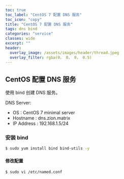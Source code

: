 ```yaml
---
toc: true
toc_label: "CentOS 7 配置 DNS 服务"
toc_icon: "copy"
title: "CentOS 7 配置 DNS 服务"
tags: dns bind
categories: "service"
classes: wide
excerpt: ""
header:
  overlay_image: /assets/images/header/thread.jpeg
  overlay_filter: rgba(0， 0， 0， 0.5)
---
```





## CentOS 配置 DNS 服务

使用 bind 创建 DNS 服务。


DNS Server:

* OS : CentOS 7 minimal server
* Hostname : dns.zion.matrix
* IP Address : 192.168.1.5/24


### 安装 bind

```bash
$ sudo yum install bind bind-utils -y
```


#### 修改配置

```bash
$ sudo vi /etc/named.conf
```

```conf

```

